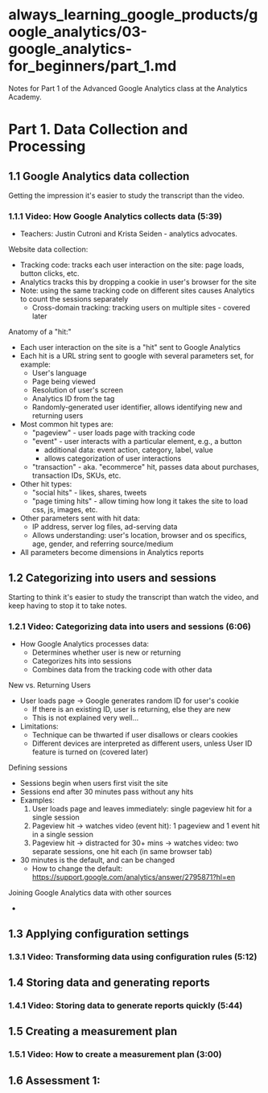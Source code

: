 # always_learning_google_products/google_analytics/03-google_analytics-for_beginners/part_1.md

Notes for Part 1 of the Advanced Google Analytics class at the Analytics Academy.

# Part 1. Data Collection and Processing

## 1.1 Google Analytics data collection

Getting the impression it's easier to study the transcript than the video.

### 1.1.1 Video: How Google Analytics collects data (5:39)

- Teachers: Justin Cutroni and Krista Seiden - analytics advocates.

Website data collection:

- Tracking code: tracks each user interaction on the site: page loads, button clicks, etc.
- Analytics tracks this by dropping a cookie in user's browser for the site
- Note: using the same tracking code on different sites causes Analytics to count the sessions separately
  - Cross-domain tracking: tracking users on multiple sites - covered later

Anatomy of a "hit:"

- Each user interaction on the site is a "hit" sent to Google Analytics
- Each hit is a URL string sent to google with several parameters set, for example:
  - User's language
  - Page being viewed
  - Resolution of user's screen
  - Analytics ID from the tag
  - Randomly-generated user identifier, allows identifying new and returning users
- Most common hit types are:
  - "pageview" - user loads page with tracking code
  - "event" - user interacts with a particular element, e.g., a button
    - additional data: event action, category, label, value
    - allows categorization of user interactions
  - "transaction" - aka. "ecommerce" hit, passes data about purchases, transaction IDs, SKUs, etc.
- Other hit types:
  - "social hits" - likes, shares, tweets
  - "page timing hits" - allow timing how long it takes the site to load css, js, images, etc.
- Other parameters sent with hit data:
  - IP address, server log files, ad-serving data
  - Allows understanding: user's location, browser and os specifics, age, gender, and referring source/medium
- All parameters become dimensions in Analytics reports

## 1.2 Categorizing into users and sessions

Starting to think it's easier to study the transcript than watch the video, and keep having to stop it to take notes.

### 1.2.1 Video: Categorizing data into users and sessions (6:06)

- How Google Analytics processes data:
  - Determines whether user is new or returning
  - Categorizes hits into sessions
  - Combines data from the tracking code with other data

New vs. Returning Users

- User loads page -> Google generates random ID for user's cookie
  - If there is an existing ID, user is returning, else they are new
  - This is not explained very well...
- Limitations:
  - Technique can be thwarted if user disallows or clears cookies
  - Different devices are interpreted as different users, unless User ID feature is turned on (covered later)

Defining sessions

- Sessions begin when users first visit the site
- Sessions end after 30 minutes pass without any hits
- Examples:
  1. User loads page and leaves immediately: single pageview hit for a single session
  1. Pageview hit -> watches video (event hit): 1 pageview and 1 event hit in a single session
  1. Pageview hit -> distracted for 30+ mins -> watches video: two separate sessions, one hit each (in same browser tab)
- 30 minutes is the default, and can be changed
  - How to change the default: https://support.google.com/analytics/answer/2795871?hl=en

Joining Google Analytics data with other sources

-

## 1.3 Applying configuration settings

### 1.3.1 Video: Transforming data using configuration rules (5:12)

## 1.4 Storing data and generating reports

### 1.4.1 Video: Storing data to generate reports quickly (5:44)

## 1.5 Creating a measurement plan

### 1.5.1 Video: How to create a measurement plan (3:00)


## 1.6 Assessment 1:

